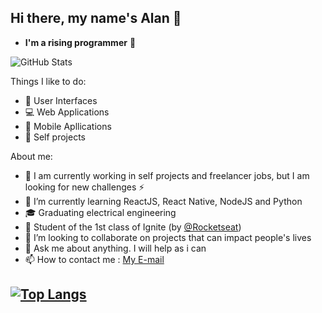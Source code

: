 ## Hi there, my name's Alan 👋

- **I'm a rising programmer** :rocket:

![GitHub Stats](https://github-readme-stats.anuraghazra1.vercel.app/api?username=alan-dx&show_icons=true&hide_border=false&count_private=true&theme=graywhite)

Things I like to do:
- :art: User Interfaces
- :computer: Web Applications
- :iphone: Mobile Apllications
- :boy: Self projects

About me:

- 🔭 I am currently working in self projects and freelancer jobs, but I am looking for new challenges :zap:
- 🌱 I’m currently learning ReactJS, React Native, NodeJS and Python
- :mortar_board: Graduating electrical engineering
- :rocket: Student of the 1st class of Ignite (by [@Rocketseat](https://github.com/Rocketseat))
- 👯 I’m looking to collaborate on projects that can impact people's lives
- 💬 Ask me about anything. I will help as i can 
- 📫 How to contact me : [My E-mail](contato.almeidadev@gmail.com)

[![Top Langs](https://github-readme-stats.vercel.app/api/top-langs/?username=alan-dx&theme=graywhite)](https://github.com/anuraghazra/github-readme-stats)
---
